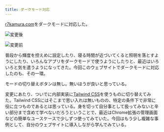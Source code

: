 ```yaml
---
title: ダークモード対応
---
```

[r7kamura.com](https://r7kamura.com/)をダークモードに対応した。

![](https://lh4.googleusercontent.com/OgsgUzw1hd423v4zizfvQy8GP2ceICLryYOPqygNwOVDcgFHXwrMIw3IbI5Ih-1B2riXg18TI-EsAfyuPdSC3Ckz2nEjxNBDhuWv7teU8LjHnTZQwN-jhgJ534YUTLfm2IVfU-o0NRfRcgHho0cMDg7o-cV89SV4XPyj7s8yIBKbK76Ru4i1_o_P "変更後")

![](https://lh3.googleusercontent.com/jle9iDTk49x09hG8qLG6OX_PQfJtpO38e3_G3TikZ_XWRCqe-889vkVnJcvTqTKDR2h_LZ0i76BaABBumpDpQNf9CQWlTxbM4Heuvn56o9H9Ius2xVA45Wia6KdrW7sYX2TBD2pOJ-leR3z9EXGPj3oxuMf51ubeO3Z_Z8p8921jZ3B3tWaypvs- "変更前")

普段から輝度を控えめに設定したり、寝る時間が近づいてくると照明を落とすようにしたり、いろんなアプリをダークモードで使うようにしたりと、最近はいろいろと気を遣うようになってきた。今回このウェブサイトでダークモードに対応したのも、その一環。

モードの切り替えボタンは無し。無いほうが良いと思っている。

変更にあたり、ついでに内部実装に[Tailwind CSS](https://tailwindcss.com/)を使うものに切り替えてみた。Tailwind CSSにはそこまで思い入れは無いものの、特定の条件下で非常に役に立つものであるとは思っている。身を切って自分事として扱ってみないと辛い部分まで含めて学べないだろうということで、最近はChrome拡張の管理画面などの簡単なユースケースで少しずつ使ってみていた。今回はもう少し複雑な事例として、自分のウェブサイトに導入しながら学んでみている。
